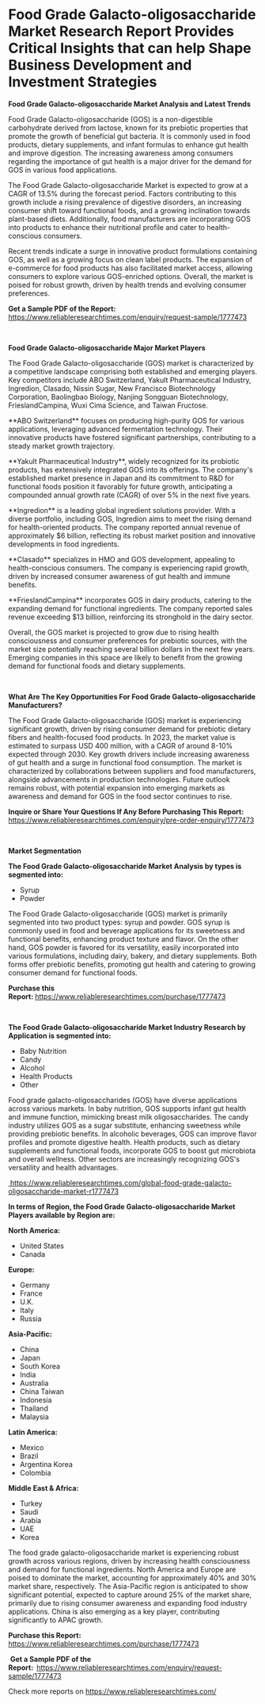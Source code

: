 <p><h1>Food Grade Galacto-oligosaccharide Market Research Report Provides Critical Insights that can help Shape Business Development and Investment Strategies</h1></p><p><strong>Food Grade Galacto-oligosaccharide Market Analysis and Latest Trends</strong></p>
<p><p>Food Grade Galacto-oligosaccharide (GOS) is a non-digestible carbohydrate derived from lactose, known for its prebiotic properties that promote the growth of beneficial gut bacteria. It is commonly used in food products, dietary supplements, and infant formulas to enhance gut health and improve digestion. The increasing awareness among consumers regarding the importance of gut health is a major driver for the demand for GOS in various food applications.</p><p>The Food Grade Galacto-oligosaccharide Market is expected to grow at a CAGR of 13.5% during the forecast period. Factors contributing to this growth include a rising prevalence of digestive disorders, an increasing consumer shift toward functional foods, and a growing inclination towards plant-based diets. Additionally, food manufacturers are incorporating GOS into products to enhance their nutritional profile and cater to health-conscious consumers.</p><p>Recent trends indicate a surge in innovative product formulations containing GOS, as well as a growing focus on clean label products. The expansion of e-commerce for food products has also facilitated market access, allowing consumers to explore various GOS-enriched options. Overall, the market is poised for robust growth, driven by health trends and evolving consumer preferences.</p></p>
<p><strong>Get a Sample PDF of the Report:&nbsp;</strong> <a href="https://www.reliableresearchtimes.com/enquiry/request-sample/1777473?utm_campaign=2305&utm_medium=2&utm_source=Github&utm_content=ia&utm_term=15022025&utm_id=food-grade-galacto-oligosaccharide">https://www.reliableresearchtimes.com/enquiry/request-sample/1777473</a></p>
<p>&nbsp;</p>
<p><strong>Food Grade Galacto-oligosaccharide Major Market Players</strong></p>
<p><p>The Food Grade Galacto-oligosaccharide (GOS) market is characterized by a competitive landscape comprising both established and emerging players. Key competitors include ABO Switzerland, Yakult Pharmaceutical Industry, Ingredion, Clasado, Nissin Sugar, New Francisco Biotechnology Corporation, Baolingbao Biology, Nanjing Songguan Biotechnology, FrieslandCampina, Wuxi Cima Science, and Taiwan Fructose.</p><p>**ABO Switzerland** focuses on producing high-purity GOS for various applications, leveraging advanced fermentation technology. Their innovative products have fostered significant partnerships, contributing to a steady market growth trajectory.</p><p>**Yakult Pharmaceutical Industry**, widely recognized for its probiotic products, has extensively integrated GOS into its offerings. The company's established market presence in Japan and its commitment to R&D for functional foods position it favorably for future growth, anticipating a compounded annual growth rate (CAGR) of over 5% in the next five years.</p><p>**Ingredion** is a leading global ingredient solutions provider. With a diverse portfolio, including GOS, Ingredion aims to meet the rising demand for health-oriented products. The company reported annual revenue of approximately $6 billion, reflecting its robust market position and innovative developments in food ingredients.</p><p>**Clasado** specializes in HMO and GOS development, appealing to health-conscious consumers. The company is experiencing rapid growth, driven by increased consumer awareness of gut health and immune benefits.</p><p>**FrieslandCampina** incorporates GOS in dairy products, catering to the expanding demand for functional ingredients. The company reported sales revenue exceeding $13 billion, reinforcing its stronghold in the dairy sector.</p><p>Overall, the GOS market is projected to grow due to rising health consciousness and consumer preferences for prebiotic sources, with the market size potentially reaching several billion dollars in the next few years. Emerging companies in this space are likely to benefit from the growing demand for functional foods and dietary supplements.</p></p>
<p>&nbsp;</p>
<p><strong>What Are The Key Opportunities For Food Grade Galacto-oligosaccharide Manufacturers?</strong></p>
<p><p>The Food Grade Galacto-oligosaccharide (GOS) market is experiencing significant growth, driven by rising consumer demand for prebiotic dietary fibers and health-focused food products. In 2023, the market value is estimated to surpass USD 400 million, with a CAGR of around 8-10% expected through 2030. Key growth drivers include increasing awareness of gut health and a surge in functional food consumption. The market is characterized by collaborations between suppliers and food manufacturers, alongside advancements in production technologies. Future outlook remains robust, with potential expansion into emerging markets as awareness and demand for GOS in the food sector continues to rise.</p></p>
<p><strong>Inquire or Share Your Questions If Any Before Purchasing This Report:</strong> <a href="https://www.reliableresearchtimes.com/enquiry/pre-order-enquiry/1777473?utm_campaign=2305&utm_medium=2&utm_source=Github&utm_content=ia&utm_term=15022025&utm_id=food-grade-galacto-oligosaccharide">https://www.reliableresearchtimes.com/enquiry/pre-order-enquiry/1777473</a></p>
<p>&nbsp;</p>
<p><strong>Market Segmentation</strong></p>
<p><strong>The Food Grade Galacto-oligosaccharide Market Analysis by types is segmented into:</strong></p>
<p><ul><li>Syrup</li><li>Powder</li></ul></p>
<p><p>The Food Grade Galacto-oligosaccharide (GOS) market is primarily segmented into two product types: syrup and powder. GOS syrup is commonly used in food and beverage applications for its sweetness and functional benefits, enhancing product texture and flavor. On the other hand, GOS powder is favored for its versatility, easily incorporated into various formulations, including dairy, bakery, and dietary supplements. Both forms offer prebiotic benefits, promoting gut health and catering to growing consumer demand for functional foods.</p></p>
<p><strong>Purchase this Report:&nbsp;</strong><a href="https://www.reliableresearchtimes.com/purchase/1777473?utm_campaign=2305&utm_medium=2&utm_source=Github&utm_content=ia&utm_term=15022025&utm_id=food-grade-galacto-oligosaccharide">https://www.reliableresearchtimes.com/purchase/1777473</a></p>
<p>&nbsp;</p>
<p><strong>The Food Grade Galacto-oligosaccharide Market Industry Research by Application is segmented into:</strong></p>
<p><ul><li>Baby Nutrition</li><li>Candy</li><li>Alcohol</li><li>Health Products</li><li>Other</li></ul></p>
<p><p>Food grade galacto-oligosaccharides (GOS) have diverse applications across various markets. In baby nutrition, GOS supports infant gut health and immune function, mimicking breast milk oligosaccharides. The candy industry utilizes GOS as a sugar substitute, enhancing sweetness while providing prebiotic benefits. In alcoholic beverages, GOS can improve flavor profiles and promote digestive health. Health products, such as dietary supplements and functional foods, incorporate GOS to boost gut microbiota and overall wellness. Other sectors are increasingly recognizing GOS's versatility and health advantages.</p></p>
<p><a href="https://www.reliableresearchtimes.com/global-food-grade-galacto-oligosaccharide-market-r1777473?utm_campaign=2305&utm_medium=2&utm_source=Github&utm_content=ia&utm_term=15022025&utm_id=food-grade-galacto-oligosaccharide">&nbsp;https://www.reliableresearchtimes.com/global-food-grade-galacto-oligosaccharide-market-r1777473</a></p>
<p><strong>In terms of Region, the Food Grade Galacto-oligosaccharide Market Players available by Region are:</strong></p>
<p>
    <p> <strong> North America: </strong>
        <ul>
            <li>United States</li>
            <li>Canada</li>
        </ul>
        </p> 
    <p> <strong> Europe: </strong>
        <ul>
            <li>Germany</li>
            <li>France</li>
            <li>U.K.</li>
            <li>Italy</li>
            <li>Russia</li>
        </ul>
        </p> 
    <p> <strong> Asia-Pacific: </strong>
        <ul>
            <li>China</li>
            <li>Japan</li>
            <li>South Korea</li>
            <li>India</li>
            <li>Australia</li>
            <li>China Taiwan</li>
            <li>Indonesia</li>
            <li>Thailand</li>
            <li>Malaysia</li>
        </ul>
        </p> 
    <p> <strong> Latin America: </strong>
        <ul>
            <li>Mexico</li>
            <li>Brazil</li>
            <li>Argentina Korea</li>
            <li>Colombia</li>
        </ul>
        </p> 
    <p> <strong> Middle East & Africa: </strong>
        <ul>
            <li>Turkey</li>
            <li>Saudi</li>
            <li>Arabia</li>
            <li>UAE</li>
            <li>Korea</li>
        </ul>
    </p>
    </p>
<p><p>The food grade galacto-oligosaccharide market is experiencing robust growth across various regions, driven by increasing health consciousness and demand for functional ingredients. North America and Europe are poised to dominate the market, accounting for approximately 40% and 30% market share, respectively. The Asia-Pacific region is anticipated to show significant potential, expected to capture around 25% of the market share, primarily due to rising consumer awareness and expanding food industry applications. China is also emerging as a key player, contributing significantly to APAC growth.</p></p>
<p><strong>Purchase this Report: </strong><a href="https://www.reliableresearchtimes.com/purchase/1777473?utm_campaign=2305&utm_medium=2&utm_source=Github&utm_content=ia&utm_term=15022025&utm_id=food-grade-galacto-oligosaccharide">https://www.reliableresearchtimes.com/purchase/1777473</a></p>
<p>&nbsp;<strong>Get a Sample PDF of the Report:&nbsp;&nbsp;</strong><a href="https://www.reliableresearchtimes.com/enquiry/request-sample/1777473?utm_campaign=2305&utm_medium=2&utm_source=Github&utm_content=ia&utm_term=15022025&utm_id=food-grade-galacto-oligosaccharide">https://www.reliableresearchtimes.com/enquiry/request-sample/1777473</a></p>
<p><strong></strong></p>
<p>Check more reports on <a href="https://www.reliableresearchtimes.com/?utm_campaign=2305&utm_medium=2&utm_source=Github&utm_content=ia&utm_term=15022025&utm_id=food-grade-galacto-oligosaccharide">https://www.reliableresearchtimes.com/</a></p>